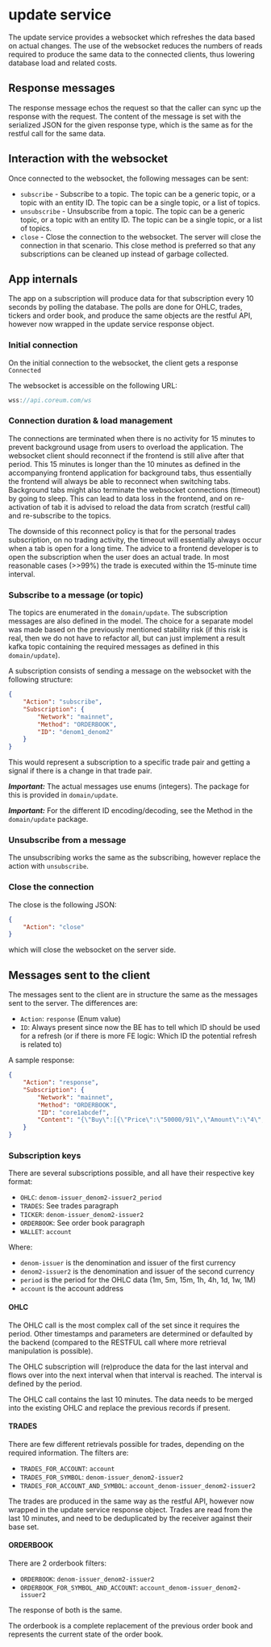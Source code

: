 # update service

The update service provides a websocket which refreshes the data based on actual changes. The use of the websocket reduces the numbers of reads required to produce the same data to the connected clients, thus lowering database load and related costs.

## Response messages

The response message echos the request so that the caller can sync up the response with the request.
The content of the message is set with the serialized JSON for the given response type, which is the same as for the restful call for the same data.

## Interaction with the websocket

Once connected to the websocket, the following messages can be sent:

* `subscribe` - Subscribe to a topic. The topic can be a generic topic, or a topic with an entity ID. The topic can be a single topic, or a list of topics.
* `unsubscribe` - Unsubscribe from a topic. The topic can be a generic topic, or a topic with an entity ID. The topic can be a single topic, or a list of topics.
* `close` - Close the connection to the websocket. The server will close the connection in that scenario. This close method is preferred so that any subscriptions can be cleaned up instead of garbage collected.

## App internals

The app on a subscription will produce data for that subscription every 10 seconds by polling the database.
The polls are done for OHLC, trades, tickers and order book, and produce the same objects are the restful API, however now wrapped in the update service response object.

### Initial connection

On the initial connection to the websocket, the client gets a response `Connected`

The websocket is accessible on the following URL:

```js
wss://api.coreum.com/ws
```

### Connection duration & load management

The connections are terminated when there is no activity for 15 minutes to prevent background usage from users to overload the application. The websocket client should reconnect if the frontend is still alive after that period. This 15 minutes is longer than the 10 minutes as defined in the accompanying frontend application for background tabs, thus essentially the frontend will always be able to reconnect when switching tabs.
Background tabs might also terminate the websocket connections (timeout) by going to sleep. This can lead to data loss in the frontend, and on re-activation of tab it is advised to reload the data from scratch (restful call) and re-subscribe to the topics.

The downside of this reconnect policy is that for the personal trades subscription, on no trading activity, the timeout will essentially always occur when a tab is open for a long time. The advice to a frontend developer is to open the subscription when the user does an actual trade. In most reasonable cases (>>99%) the trade is executed within the 15-minute time interval.

### Subscribe to a message (or topic)

The topics are enumerated in the `domain/update`. The subscription messages are also defined in the model. The choice for a separate model was made based on the previously mentioned stability risk (if this risk is real, then we do not have to refactor all, but can just implement a result kafka topic containing the required messages as defined in this `domain/update`).

A subscription consists of sending a message on the websocket with the following structure:

```json
{
    "Action": "subscribe",
    "Subscription": {
        "Network": "mainnet",
        "Method": "ORDERBOOK",
        "ID": "denom1_denom2"
    }
}
```

This would represent a subscription to a specific trade pair and getting a signal if there is a change in that trade pair.

***Important:*** The actual messages use enums (integers). The package for this is provided in `domain/update`.

***Important:*** For the different ID encoding/decoding, see the Method in the `domain/update` package.

### Unsubscribe from a message

The unsubscribing works the same as the subscribing, however replace the action with `unsubscribe`.

### Close the connection

The close is the following JSON:

```json
{
    "Action": "close"
}
```

which will close the websocket on the server side.

## Messages sent to the client

The messages sent to the client are in structure the same as the messages sent to the server.
The differences are:

* `Action`: `response` (Enum value)
* `ID`: Always present since now the BE has to tell which ID should be used for a refresh (or if there is more FE logic: Which ID the potential refresh is related to)

A sample response:

```json
{
    "Action": "response",
    "Subscription": {
        "Network": "mainnet",
        "Method": "ORDERBOOK",
        "ID": "core1abcdef",
        "Content": "{\"Buy\":[{\"Price\":\"50000/91\",\"Amount\":\"4\",\"Sequence\":1630},{\"Price\":\"50000/11\",\"Amount\":\"1\",\"Sequence\":4304},{\"Price\":\"45e-7\",\"Amount\":\"3944\",\"Sequence\":6017},{\"Price\":\"4000/9\",\"Amount\":\"7\",\"Sequence\":3386},{\"Price\":\"387e-5\",\"Amount\":\"4124\",\"Sequence\":6093},{\"Price\":\"382e-8\",\"Amount\":\"3090\",\"Sequence\":5627},{\"Price\":\"2500000/7\",\"Amount\":\"1\",\"Sequence\":2871},{\"Price\":\"20000000/73\",\"Amount\":\"1\",\"Sequence\":3337},{\"Price\":\"10000000/187\",\"Amount\":\"1\",\"Sequence\":3881},{\"Price\":\"1000000/9\",\"Amount\":\"1\",\"Sequence\":1179}],\"Sell\":[{\"Price\":\"1/1850000000\",\"Amount\":\"756650000000\",\"Sequence\":4968},{\"Price\":\"1/37500000000\",\"Amount\":\"58687500000000\",\"Sequence\":4234},{\"Price\":\"1/4060000000\",\"Amount\":\"7413560000000\",\"Sequence\":4170},{\"Price\":\"1/4820000000\",\"Amount\":\"15028760000000\",\"Sequence\":1432},{\"Price\":\"1/6140000000\",\"Amount\":\"12998380000000\",\"Sequence\":1173},{\"Price\":\"1/65100000\",\"Amount\":\"209231400000\",\"Sequence\":5362},{\"Price\":\"1/759000\",\"Amount\":\"1022373000\",\"Sequence\":4871},{\"Price\":\"1/76600000000\",\"Amount\":\"294756800000000\",\"Sequence\":5315},{\"Price\":\"1/77300000000\",\"Amount\":\"86034900000000\",\"Sequence\":4354},{\"Price\":\"1/88400000\",\"Amount\":\"424938800000\",\"Sequence\":3393}]}"
    }
}
```

### Subscription keys

There are several subscriptions possible, and all have their respective key format:

* `OHLC`: `denom-issuer_denom2-issuer2_period`
* `TRADES`: See trades paragraph
* `TICKER`: `denom-issuer_denom2-issuer2`
* `ORDERBOOK`: See order book paragraph
* `WALLET`: `account`

Where:

* `denom-issuer` is the denomination and issuer of the first currency
* `denom2-issuer2` is the denomination and issuer of the second currency
* `period` is the period for the OHLC data (1m, 5m, 15m, 1h, 4h, 1d, 1w, 1M)
* `account` is the account address

#### OHLC

The OHLC call is the most complex call of the set since it requires the period. Other timestamps and parameters are determined or defaulted by the backend (compared to the RESTFUL call where more retrieval manipulation is possible).

The OHLC subscription will (re)produce the data for the last interval and flows over into the next interval when that interval is reached. The interval is defined by the period.

The OHLC call contains the last 10 minutes. The data needs to be merged into the existing OHLC and replace the previous records if present.

#### TRADES

There are few different retrievals possible for trades, depending on the required information. The filters are:

* `TRADES_FOR_ACCOUNT`: `account`
* `TRADES_FOR_SYMBOL`: `denom-issuer_denom2-issuer2`
* `TRADES_FOR_ACCOUNT_AND_SYMBOL`: `account_denom-issuer_denom2-issuer2`

The trades are produced in the same way as the restful API, however now wrapped in the update service response object.
Trades are read from the last 10 minutes, and need to be deduplicated by the receiver against their base set.

#### ORDERBOOK

There are 2 orderbook filters:

* `ORDERBOOK`: `denom-issuer_denom2-issuer2`
* `ORDERBOOK_FOR_SYMBOL_AND_ACCOUNT`: `account_denom-issuer_denom2-issuer2`

The response of both is the same.

The orderbook is a complete replacement of the previous order book and represents the current state of the order book.
